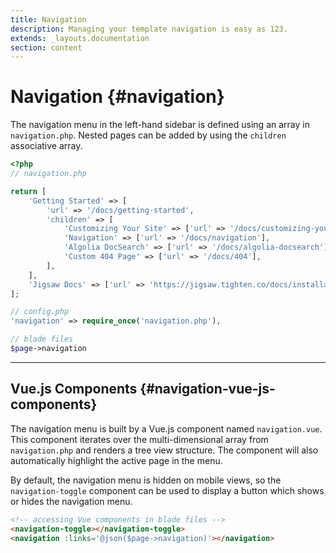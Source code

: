 ```yaml
---
title: Navigation
description: Managing your template navigation is easy as 123.
extends: _layouts.documentation
section: content
---
```


# Navigation {#navigation}

The navigation menu in the left-hand sidebar is defined using an array in `navigation.php`. Nested pages can be added by using the `children` associative array.

```php
<?php
// navigation.php

return [
    'Getting Started' => [
        'url' => '/docs/getting-started',
        'children' => [
            'Customizing Your Site' => ['url' => '/docs/customizing-your-site'],
            'Navigation' => ['url' => '/docs/navigation'],
            'Algolia DocSearch' => ['url' => '/docs/algolia-docsearch'],
            'Custom 404 Page' => ['url' => '/docs/404'],
        ],
    ],
    'Jigsaw Docs' => ['url' => 'https://jigsaw.tighten.co/docs/installation'],
];

// config.php
'navigation' => require_once('navigation.php'),

// blade files
$page->navigation
```

---

## Vue.js Components {#navigation-vue-js-components}

The navigation menu is built by a Vue.js component named `navigation.vue`. This component iterates over the multi-dimensional array from `navigation.php` and renders a tree view structure. The component will also automatically highlight the active page in the menu.

By default, the navigation menu is hidden on mobile views, so the `navigation-toggle` component can be used to display a button which shows or hides the navigation menu.

```html
<!-- accessing Vue components in blade files -->
<navigation-toggle></navigation-toggle>
<navigation :links='@json($page->navigation)'></navigation>
```
